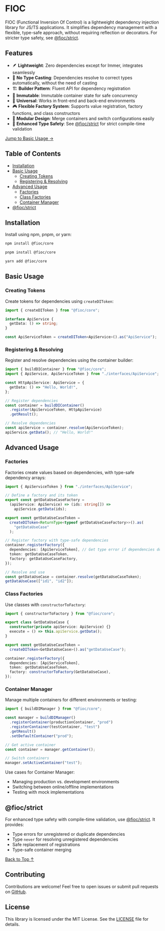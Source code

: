 # FIOC

FIOC (Functional Inversion Of Control) is a lightweight dependency injection library for JS/TS applications. It simplifies dependency management with a flexible, type-safe approach, without requiring reflection or decorators. For stricter type safety, see [@fioc/strict](#fiocstrict).

## Features

- 🪶 **Lightweight**: Zero dependencies except for Immer, integrates seamlessly
- 🎯 **No Type Casting**: Dependencies resolve to correct types automatically, without the need of casting
- 🏗️ **Builder Pattern**: Fluent API for dependency registration
- 🔄 **Immutable**: Immutable container state for safe concurrency
- 🔌 **Universal**: Works in front-end and back-end environments
- 🎮 **Flexible Factory System**: Supports value registration, factory functions, and class constructors
- 🧩 **Modular Design**: Merge containers and switch configurations easily
- 🔗 **Enhanced Type Safety**: See [@fioc/strict](#fiocstrict) for strict compile-time validation

[Jump to Basic Usage →](#basic-usage)

## Table of Contents

- [Installation](#installation)
- [Basic Usage](#basic-usage)
  - [Creating Tokens](#creating-tokens)
  - [Registering & Resolving](#registering--resolving)
- [Advanced Usage](#advanced-usage)
  - [Factories](#factories)
  - [Class Factories](#class-factories)
  - [Container Manager](#container-manager)
- [@fioc/strict](#fiocstrict)

## Installation

Install using npm, pnpm, or yarn:

```bash
npm install @fioc/core
```

```bash
pnpm install @fioc/core
```

```bash
yarn add @fioc/core
```

## Basic Usage

### Creating Tokens

Create tokens for dependencies using `createDIToken`:

```ts
import { createDIToken } from "@fioc/core";

interface ApiService {
  getData: () => string;
}

const ApiServiceToken = createDIToken<ApiService>().as("ApiService");
```

### Registering & Resolving

Register and resolve dependencies using the container builder:

```ts
import { buildDIContainer } from "@fioc/core";
import { ApiService, ApiServiceToken } from "./interfaces/ApiService";

const HttpApiService: ApiService = {
  getData: () => "Hello, World!",
};

// Register dependencies
const container = buildDIContainer()
  .register(ApiServiceToken, HttpApiService)
  .getResult();

// Resolve dependencies
const apiService = container.resolve(ApiServiceToken);
apiService.getData(); // "Hello, World!"
```

## Advanced Usage

### Factories

Factories create values based on dependencies, with type-safe dependency arrays:

```ts
import { ApiServiceToken } from "./interfaces/ApiService";

// Define a factory and its token
export const getDataUseCaseFactory =
  (apiService: ApiService) => (ids: string[]) =>
    apiService.getData(ids);

export const getDataUseCaseToken =
  createDIToken<ReturnType<typeof getDataUseCaseFactory>>().as(
    "getDataUseCase"
  );

// Register factory with type-safe dependencies
container.registerFactory({
  dependencies: [ApiServiceToken], // Get type error if dependencies don't match factory params
  token: getDataUseCaseToken,
  factory: getDataUseCaseFactory,
});

// Resolve and use
const getDataUseCase = container.resolve(getDataUseCaseToken);
getDataUseCase(["id1", "id2"]);
```

### Class Factories

Use classes with `constructorToFactory`:

```ts
import { constructorToFactory } from "@fioc/core";

export class GetDataUseCase {
  constructor(private apiService: ApiService) {}
  execute = () => this.apiService.getData();
}

export const getDataUseCaseToken =
  createDIToken<GetDataUseCase>().as("getDataUseCase");

container.registerFactory({
  dependencies: [ApiServiceToken],
  token: getDataUseCaseToken,
  factory: constructorToFactory(GetDataUseCase),
});
```

### Container Manager

Manage multiple containers for different environments or testing:

```ts
import { buildDIManager } from "@fioc/core";

const manager = buildDIManager()
  .registerContainer(productionContainer, "prod")
  .registerContainer(testContainer, "test")
  .getResult()
  .setDefaultContainer("prod");

// Get active container
const container = manager.getContainer();

// Switch containers
manager.setActiveContainer("test");
```

Use cases for Container Manager:

- Managing production vs. development environments
- Switching between online/offline implementations
- Testing with mock implementations

## @fioc/strict

For enhanced type safety with compile-time validation, use [@fioc/strict](https://www.npmjs.com/package/@fioc/strict). It provides:

- Type errors for unregistered or duplicate dependencies
- Type `never` for resolving unregistered dependencies
- Safe replacement of registrations
- Type-safe container merging

[Back to Top ↑](#fioc)

## Contributing

Contributions are welcome! Feel free to open issues or submit pull requests on [GitHub](https://github.com/kolostring/fioc).

## License

This library is licensed under the MIT License. See the [LICENSE](./LICENSE) file for details.
